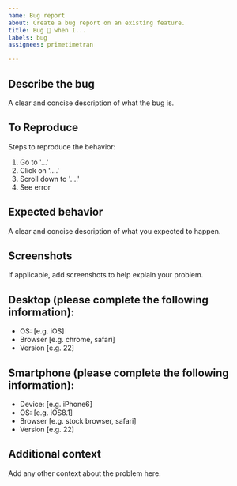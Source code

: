```yaml
---
name: Bug report
about: Create a bug report on an existing feature. 
title: Bug 🐛 when I...
labels: bug
assignees: primetimetran

---
```


## Describe the bug
A clear and concise description of what the bug is.

## To Reproduce
Steps to reproduce the behavior:
1. Go to '...'
2. Click on '....'
3. Scroll down to '....'
4. See error

## Expected behavior
A clear and concise description of what you expected to happen.

## Screenshots
If applicable, add screenshots to help explain your problem.

## Desktop (please complete the following information):
 - OS: [e.g. iOS]
 - Browser [e.g. chrome, safari]
 - Version [e.g. 22]

## Smartphone (please complete the following information):
 - Device: [e.g. iPhone6]
 - OS: [e.g. iOS8.1]
 - Browser [e.g. stock browser, safari]
 - Version [e.g. 22]

## Additional context
Add any other context about the problem here.

